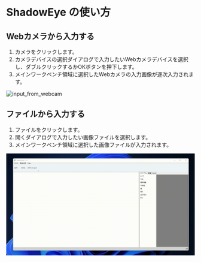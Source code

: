 # ShadowEye の使い方

## Webカメラから入力する

1. カメラをクリックします。
2. カメラデバイスの選択ダイアログで入力したいWebカメラデバイスを選択し、ダブルクリックするかOKボタンを押下します。
3. メインワークベンチ領域に選択したWebカメラの入力画像が逐次入力されます。

![input_from_webcam](https://github.com/dhq-boiler/ShadowEye/blob/develop/WebComponents/input_from_webcam.gif)

## ファイルから入力する

1. ファイルをクリックします。
2. 開くダイアログで入力したい画像ファイルを選択します。
3. メインワークベンチ領域に選択した画像ファイルが入力されます。

![input_from_jpg_file](https://github.com/dhq-boiler/ShadowEye/blob/develop/WebComponents/input_from_jpg_file.gif)